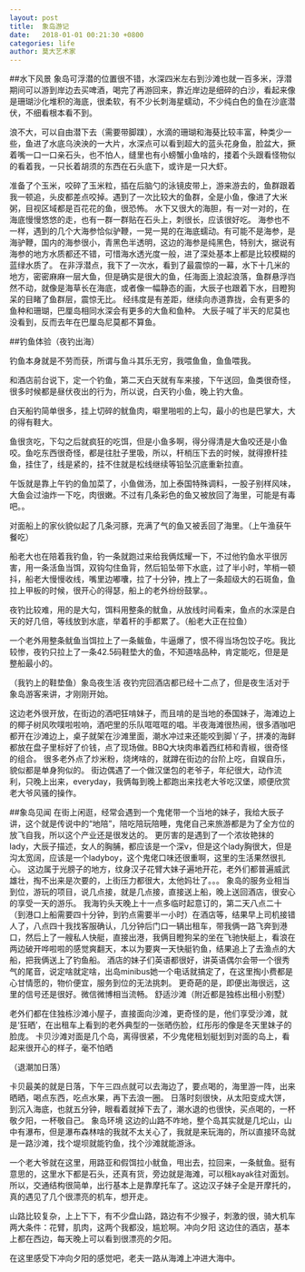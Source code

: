 ```yaml
---
layout: post
title:  象岛游记
date:   2018-01-01 00:21:30 +0800
categories: life 
author: 莫大艺术家
---
```

##水下风景
象岛可浮潜的位置很不错，水深四米左右到沙滩也就一百多米，浮潜期间可以游到岸边去买啤酒，喝完了再游回来，靠近岸边是细碎的白沙，看起来像是珊瑚沙化堆积的海底，很柔软，有不少长刺海星蠕动，不少纯白色的鱼在沙底潜伏，不细看根本看不到。

浪不大，可以自由潜下去（需要带脚蹼），水滴的珊瑚和海葵比较丰富，种类少一些，鱼进了水底乌泱泱的一大片，水深点可以看到超大的蓝头花身鱼，脸盆大，撅着嘴一口一口亲石头，也不怕人，缝里也有小螃蟹小鱼啥的，搂着个头跟看怪物似的看着我，一只长着胡须的东西在石头底下，或许是一只大虾。

准备了个玉米，咬碎了玉米粒，插在后脑勺的泳镜皮带上，游来游去的，鱼群跟着我一顿追，头皮都差点咬掉。遇到了一次比较大的鱼群，全是小鱼，像进了大米粥，目视区域都是百花花的鱼，很恐怖。
水下又很大的海胆，有一对一对的，在海底慢慢悠悠的走，也有一群一群贴在石头上，刺很长，应该很好吃。
海参也不一样，遇到的几个大海参恰似驴鞭，一晃一晃的在海底蠕动。有可能不是海参，是海驴鞭，国内的海参很小，青黑色半透明，这边的海参是纯黑色，特别大，据说有海参的地方水质都还不错，可惜海水透光度一般，进了深处基本上都是比较模糊的蓝绿水质了。
在非浮潜点，我下了一次水，看到了最震惊的一幕，水下十几米的地方，密密麻麻一层大鱼，但是确实是很大的鱼，任海面上浪起浪落，鱼群悬浮岿然不动，就像是海草长在海底，或者像一幅静态的画，大辰子也跟着下水，目瞪狗呆的目睹了鱼群层，震惊无比。
经纬度是有差距，继续向赤道靠拢，会有更多的鱼种和珊瑚，巴厘岛相同水深会有更多的大鱼和鱼种。
大辰子喊了半天的尼莫也没看到，反而去年在巴厘岛尼莫都不算鱼。

##钓鱼体验（夜钓出海）

钓鱼本身就是不劳而获，所谓与鱼斗其乐无穷，我喂鱼鱼，鱼鱼喂我。

和酒店前台说下，定一个钓鱼，第二天白天就有车来接，下午送回，鱼类很奇怪，很多时候都是昼伏夜出的行为，所以说，白天钓小鱼，晚上钓大鱼。

 白天船钓简单很多，挂上切碎的鱿鱼肉，噼里啪啦的上勾，最小的也是巴掌大，大的得有鞋大。

鱼很贪吃，下勾之后就疯狂的吃饵，但是小鱼多啊，得分得清是大鱼咬还是小鱼咬。鱼吃东西很奇怪，都是往肚子里吸，所以，杆梢压下去的时候，就得撩杆挂鱼，挂住了，线是紧的，挂不住就是松线继续等铅坠沉底重新拉直。

午饭就是靠上午钓的鱼加菜了，小鱼做汤，加上泰国特殊调料，一股子别样风味，大鱼会过油炸一下吃，肉很嫩。不过有几条彩色的鱼又被放回了海里，可能是有毒吧。。

对面船上的家伙貌似起了几条河豚，充满了气的鱼又被丢回了海里。（上午渔获午餐吃）

船老大也在陪着我钓鱼，钓一条就跑过来给我俩炫耀一下，不过他钓鱼水平很厉害，用一条活鱼当饵，双钩勾住鱼背，然后铅坠带下水底，过了半小时，竿梢一顿抖，船老大慢慢收线，嘴里边嘟囔，拉了十分钟，拽上了一条超级大的石斑鱼，鱼拉上甲板的时候，很开心的得瑟，船上的老外纷纷鼓掌。。

  

夜钓比较难，用的是大勾，饵料用整条的鱿鱼，从放线时间看来，鱼点的水深是白天的好几倍，等线放到水底，举着杆的手都累了。（船老大正在拉鱼）

一个老外用整条鱿鱼当饵拉上了一条鲅鱼，牛逼爆了，恨不得当场包饺子吃。我比较惨，夜钓只拉上了一条42.5码鞋垫大的鱼，不知道啥品种，肯定能吃，但是是整船最小的。


（我钓上的鞋垫鱼）象岛夜生活
夜钓完回酒店都已经十二点了，但是夜生活对于象岛游客来讲，才刚刚开始。

这边老外很开放，在街边的酒吧狂啃妹子，而且啃的是当地的泰国妹子，海滩边上的椰子树风吹噗啦啦响，酒吧里的乐队哐哐哐的唱。半夜海滩很热闹，很多酒咖吧都开在沙滩边上，桌子就架在沙滩里面，潮水冲过来还能咬到脚丫子，拼凑的海鲜都放在盘子里标好了价钱，点了现场做。BBQ大块肉串着西红柿和青椒，很奇怪的组合。
很多老外点了炒米粉，烧烤啥的，就蹲在街边的台阶上吃，自娱自乐，貌似都是单身狗似的。
街边偶遇了一个做汉堡包的老爷子，年纪很大，动作流利，只晚上出来，everyday，我俩每到晚上都跑出来找老大爷吃汉堡，顺便欣赏老大爷风骚的操作。
   

##象岛见闻
在街上闲逛，经常会遇到一个鬼佬带一个当地的妹子，我给大辰子讲，这个就是传说中的“地陪”，陪吃陪玩陪睡，鬼佬自己来旅游都是为了全方位的放飞自我，所以这个产业还是很发达的。
更厉害的是遇到了一个浓妆艳抹的lady，大辰子描述，女人的胸脯，都应该是一个深v，但是这个lady胸很大，但是沟太宽阔，应该是一个ladyboy，这个鬼佬口味还很重啊，这里的生活果然很扎心。
这边属于光膀子的地方，纹身汉子花臂大妹子遍地开花，老外们都普遍威武雄壮，掏不出来是次要的，上街压力都很大，太他妈壮了。。。
象岛的服务业相当到位，游玩的项目，说几点接，就是几点接，直接送上船，晚上送回酒店，很安心的享受一天的游乐。
我海钓头天晚上十一点多临时起意订的，第二天八点二十（到港口上船需要四十分钟，到钓点需要半一小时）在酒店等，结果早上司机接错人了，八点四十我找客服确认，几分钟后门口一辆出租车，带我俩一路飞奔到港口，然后上了一艘私人快艇，直接出港，我俩目瞪狗呆的坐在飞驰快艇上，看浪在两边破开哗啦啦的感觉爽翻天，本以为要爽一天快艇钓鱼，结果追上了去渔点的大船，把我俩送上了钓鱼船。
酒店的妹子们英语都很好，讲英语偶尔会带一个很秀气的尾音，说定啥就定啥，出岛minibus她一个电话就搞定了，在这里掏小费都是心甘情愿的，物价便宜，服务到位的无法挑刺。
更奇葩的是，即便出海很远，这里的信号还是很好。微信微博相当流畅。
舒适沙滩（附近都是独栋出租小别墅）

老外们都在住独栋沙滩小屋子，直接面向沙滩，更奇怪的是，他们享受沙滩，就是‘狂晒’，在出租车上看到的老外典型的一张晒伤脸，红彤彤的像是冬天里妹子的脸庞。
卡贝沙滩对面是几个岛，离得很紧，不少鬼佬租划艇划到对面的岛上，看起来很开心的样子，毫不怕晒

（退潮加日落）

卡贝最美的就是日落，下午三四点就可以去海边了，要点喝的，海里游一阵，出来晒晒，喝点东西，吃点水果，再下去浪一圈。
日落时刻很快，从太阳变成大饼，到沉入海底，也就五分钟，眼看着就掉下去了，潮水退的也很快，买点喝的，一杯敬夕阳，一杯敬自己。
象岛环境
这边的山路不咋地，整个岛其实就是几坨山，山中有瀑布，但是瀑布森林啥的我就不太关心了，我就是来玩海的，所以直接环岛就是一路沙滩，找个堤坝就能钓鱼，找个沙滩就能游泳。

一个老大爷就在这里，用路亚和假饵拉小鱿鱼，甩出去，拉回来，一条鱿鱼。挺有意思的，这里水下都是石头，还真有货，旁边就是海滩，可以租kayak往对面划。
所以，交通结构很简单，出行基本上是靠摩托车了。这边汉子妹子全是开摩托的，真的遇见了几个很漂亮的机车，想开走。

山路比较复杂，上上下下，有不少盘山路，路边有不少猴子，刺激的很，骑大机车两大条件：花臂，肌肉，这两个我都没，尴尬啊。冲向夕阳
这边住的酒店，基本上都在西边，每天晚上可以看到很漂亮的夕阳。

在这里感受下冲向夕阳的感觉吧，老夫一路从海滩上冲进大海中。

